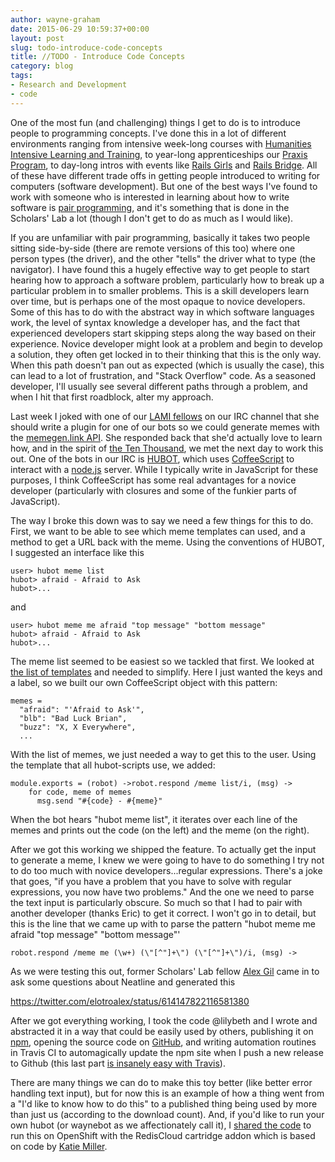 ```yaml
---
author: wayne-graham
date: 2015-06-29 10:59:37+00:00
layout: post
slug: todo-introduce-code-concepts
title: //TODO - Introduce Code Concepts
category: blog
tags:
- Research and Development
- code
---
```


One of the most fun (and challenging) things I get to do is to introduce people to programming concepts. I've done this in a lot of different environments ranging from intensive week-long courses with [Humanities Intensive Learning and Training](http://www.dhtraining.org/hilt2015/), to year-long apprenticeships our [Praxis Program](http://praxis.scholarslab.org), to day-long intros with events like [Rails Girls](http://railsgirls.com/) and [Rails Bridge](http://www.railsbridge.org/). All of these have different trade offs in getting people introduced to writing for computers (software development). But one of the best ways I've found to work with someone who is interested in learning about how to write software is [pair programming](https://en.wikipedia.org/wiki/Pair_programming), and it's something that is done in the Scholars' Lab a lot (though I don't get to do as much as I would like).

If you are unfamiliar with pair programming, basically it takes two people sitting side-by-side (there are remote versions of this too) where one person types (the driver), and the other "tells" the driver what to type (the navigator). I have found this a hugely effective way to get people to start hearing how to approach a software problem, particularly how to break up a particular problem in to smaller problems. This is a skill developers learn over time, but is perhaps one of the most opaque to novice developers. Some of this has to do with the abstract way in which software languages work, the level of syntax knowledge a developer has, and the fact that experienced developers start skipping steps along the way based on their experience. Novice developer might look at a problem and begin to develop a solution, they often get locked in to their thinking that this is the only way. When this path doesn't pan out as expected (which is usually the case), this can lead to a lot of frustration, and "Stack Overflow" code. As a seasoned developer, I'll usually see several different paths through a problem, and when I hit that first roadblock, alter my approach.

Last week I joked with one of our [LAMI fellows](http://www.theleadershipalliance.org/Programs/SummerResearch/MellonInitiative/tabid/371/Default.aspx) on our IRC channel that she should write a plugin for one of our bots so we could generate memes with the [memegen.link API](http://memegen.link/). She responded back that she'd actually love to learn how, and in the spirit of [the Ten Thousand](https://xkcd.com/1053/), we met the next day to work this out. One of the bots in our IRC is [HUBOT](https://hubot.github.com/), which uses [CoffeeScript](http://coffeescript.org/) to interact with a [node.js](https://nodejs.org/) server. While I typically write in JavaScript for these purposes, I think CoffeeScript has some real advantages for a novice developer (particularly with closures and some of the funkier parts of JavaScript).

The way I broke this down was to say we need a few things for this to do. First, we want to be able to see which meme templates can used, and a method to get a URL back with the meme. Using the conventions of HUBOT, I suggested an interface like this

```
user> hubot meme list
hubot> afraid - Afraid to Ask
hubot>...
```

and

```
user> hubot meme me afraid "top message" "bottom message"
hubot> afraid - Afraid to Ask
hubot>...
```

The meme list seemed to be easiest so we tackled that first. We looked at [the list of templates](http://memegen.link/templates/) and needed to simplify. Here I just wanted the keys and a label, so we built our own CoffeeScript object with this pattern:

```
memes =
  "afraid": "'Afraid to Ask'",
  "blb": "Bad Luck Brian",
  "buzz": "X, X Everywhere",
  ...
```

With the list of memes, we just needed a way to get this to the user. Using the template that all hubot-scripts use, we added:

```
module.exports = (robot) ->robot.respond /meme list/i, (msg) ->
    for code, meme of memes
      msg.send "#{code} - #{meme}"
```

When the bot hears "hubot meme list", it iterates over each line of the memes and prints out the code (on the left) and the meme (on the right).

After we got this working we shipped the feature. To actually get the input to generate a meme, I knew we were going to have to do something I try not to do too much with novice developers...regular expressions. There's a joke that goes, "if you have a problem that you have to solve with regular expressions, you now have two problems." And the one we need to parse the text input is particularly obscure. So much so that I had to pair with another developer (thanks Eric) to get it correct. I won't go in to detail, but this is the line that we came up with to parse the pattern "hubot meme me afraid "top message" "bottom message"'

```
robot.respond /meme me (\w+) (\"[^"]+\") (\"[^"]+\")/i, (msg) ->
```

As we were testing this out, former Scholars' Lab fellow [Alex Gil](https://twitter.com/elotroalex) came in to ask some questions about Neatline and generated this

https://twitter.com/elotroalex/status/614147822116581380

After we got everything working, I took the code @lilybeth and I wrote and abstracted it in a way that could be easily used by others, publishing it on [npm](https://www.npmjs.com/package/hubot-memes), opening the source code on [GitHub](https://github.com/waynegraham/hubot-memes), and writing automation routines in Travis CI to automagically update the npm site when I push a new release to Github (this last part [is insanely easy with Travis](https://github.com/waynegraham/hubot-memes/blob/master/.travis.yml#L6-L13)).

There are many things we can do to make this toy better (like better error handling text input), but for now this is an example of how a thing went from a "I'd like to know how to do this" to a published thing being used by more than just us (according to the download count). And, if you'd like to run your own hubot (or waynebot as we affectionately call it), I [shared the code](https://github.com/waynegraham/waynebot-openshift) to run this on OpenShift with the RedisCloud cartridge addon which is based on code by [Katie Miller](https://github.com/codemiller/hubot-openshift).
